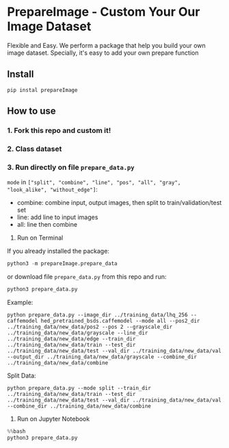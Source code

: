 # PrepareImage - Custom Your Our Image Dataset
 Flexible and Easy. We perform a package that help you build your own image dataset. Specially, it's easy to add your own prepare function 

## Install
```
pip instal prepareImage
```
## How to use

### 1. Fork this repo and custom it!
### 2. Class dataset
### 3. Run directly on file `prepare_data.py`
`mode` in `["split", "combine", "line", "pos", "all", "gray", "look_alike", "without_edge"]`:
- combine: combine input, output images, then split to train/validation/test set
- line: add line to input images
- all: line then combine

1. Run on Terminal

If you already installed the package:

```python
python3 -m prepareImage.prepare_data
```
or download file `prepare_data.py` from this repo and run:
```python
python3 prepare_data.py
```

Example:
```
python prepare_data.py --image_dir ../training_data/lhq_256 --caffemodel hed_pretrained_bsds.caffemodel --mode all --pos2_dir ../training_data/new_data/pos2 --pos 2 --grayscale_dir ../training_data/new_data/grayscale --line_dir ../training_data/new_data/edge --train_dir ../training_data/new_data/train --test_dir ../training_data/new_data/test --val_dir ../training_data/new_data/val --output_dir ../training_data/new_data/grayscale --combine_dir ../training_data/new_data/combine
```

Split Data:
```
python prepare_data.py --mode split --train_dir ../training_data/new_data/train --test_dir ../training_data/new_data/test --val_dir ../training_data/new_data/val --combine_dir ../training_data/new_data/combine
```

1. Run on Jupyter Notebook
```python
%%bash
python3 prepare_data.py
```